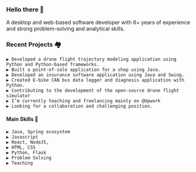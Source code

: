 ### Hello there 📢 

A desktop and web-based software developer with 6+ years of experience and strong problem-solving and analytical skills. 

### Recent Projects 🏘️

    ▶️ Developed a drone flight trajectory modeling application using Python and Python-based frameworks.
    ▶️ Built a point-of-sale application for a shop using Java.
    ▶️ Developed an insurance software application using Java and Swing.
    ▶️ Created E-bike CAN bus data logger and diagnosis application with Python.
    ▶️ Contributing to the development of the open-source drone flight simulator
    ▶️ I’m currently teaching and freelancing mainly on @Upwork
    ▶️ Looking for a collaboration and challenging position.

#### Main Skills 🔧
    ▶️ Java, Spring ecosystem
    ▶️ Javascript
    ▶️ React, NodeJS, 
    ▶️ HTML, CSS
    ▶️ Python, Flask
    ▶️ Problem Solving
    ▶️ Teaching
    
